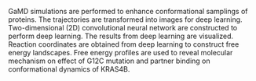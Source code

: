 GaMD simulations are performed to enhance conformational samplings of proteins.
The trajectories are transformed into images for deep learning.
Two-dimensional (2D) convolutional neural network are constructed to perform deep learning.
The results from deep learning are visualized.
Reaction coordinates are obtained from deep learning to construct free energy landscapes.
Free energy profiles are used to reveal molecular mechanism on effect of G12C mutation and partner binding on conformational dynamics of KRAS4B.
